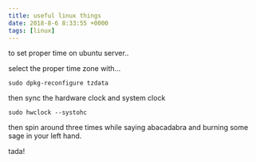 ```yaml
---
title: useful linux things
date: 2018-8-6 8:33:55 +0000
tags: [linux]
---
```


to set proper time on ubuntu server..

select the proper time zone with...
```
sudo dpkg-reconfigure tzdata
```

then sync the hardware clock and system clock
```
sudo hwclock --systohc
```

then spin around three times while saying abacadabra and burning some sage in your left hand.

tada!
